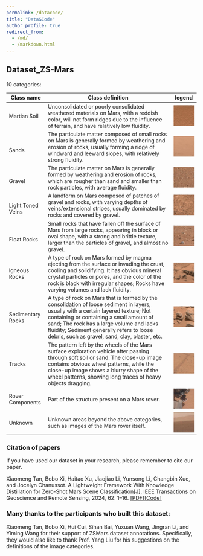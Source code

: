 ```yaml
---
permalink: /datacode/
title: "Data&Code"
author_profile: true
redirect_from: 
  - /md/
  - /markdown.html
---
```


## Dataset_ZS-Mars

 10 categories:

| Class name                 | Class definition                                                     | legend                                                         |
| ------------------------ | ------------------------------------------------------------ | ------------------------------------------------------------ |
| Martian Soil | Unconsolidated or poorly consolidated weathered materials on Mars, with a reddish color, will not form ridges due to the influence of terrain, and have relatively low fluidity. | <img src="..\images\pic\class1.png" alt="image-1" style="zoom:50%;" /> |
| <br />Sands      | The particulate matter composed of small rocks on Mars is generally formed by weathering and erosion of rocks, usually forming a ridge of windward and leeward slopes, with relatively strong fluidity. | <img src="..\images\pic\class2.png" alt="image-2" style="zoom:50%;" /> |
| <br />Gravel     | The particulate matter on Mars is generally formed by weathering and erosion of rocks, which are rougher than sand and smaller than rock particles, with average fluidity. | <img src="..\images\pic\class3.png" alt="image-3" style="zoom:50%;" /> |
| <br />Light Toned Veins    | A landform on Mars composed of patches of gravel and rocks, with varying depths of veins/extensional stripes, usually dominated by rocks and covered by gravel.| <img src="..\images\pic\class4.png" alt="image-4" style="zoom:50%;" /> |
| <br />Float Rocks      | Small rocks that have fallen off the surface of Mars from large rocks, appearing in block or oval shape, with a strong and brittle texture, larger than the particles of gravel, and almost no gravel.| <img src="..\images\pic\class5.png" alt="image-5" style="zoom:50%;" /> |
| Igneous Rocks       | A type of rock on Mars formed by magma ejecting from the surface or invading the crust, cooling and solidifying. It has obvious mineral crystal particles or pores, and the color of the rock is black with irregular shapes; Rocks have varying volumes and lack fluidity.                                      | <img src="..\images\pic\class6.png" alt="image-6" style="zoom:50%;" /> |
| Sedimentary Rocks          | A type of rock on Mars that is formed by the consolidation of loose sediment in layers, usually with a certain layered texture; Not containing or containing a small amount of sand; The rock has a large volume and lacks fluidity; Sediment generally refers to loose debris, such as gravel, sand, clay, plaster, etc.                             | <img src="..\images\pic\class7.png" alt="image-7" style="zoom:50%;" /> |
| Tracks       | The pattern left by the wheels of the Mars surface exploration vehicle after passing through soft soil or sand. The close-up image contains obvious wheel patterns, while the close-up image shows a blurry shape of the wheel patterns, showing long traces of heavy objects dragging.                                        | <img src="..\images\pic\class8.png" alt="image-8" style="zoom:50%;" /> |
| Rover Components       | Part of the structure present on a Mars rover.                                        | <img src="..\images\pic\class9.png" alt="image-9" style="zoom:50%;" /> |
| Unknown          | Unknown areas beyond the above categories, such as images of the Mars rover itself.                 | <img src="..\images\pic\class10.png" alt="image-10" style="zoom:50%;" /> |


### Citation of papers

If you have used our dataset in your research, please remember to cite our paper.

Xiaomeng Tan, Bobo Xi, Haitao Xu, Jiaojiao Li, Yunsong Li, Changbin Xue, and Jocelyn Chanussot. A Lightweight Framework With Knowledge Distillation for Zero-Shot Mars Scene Classification[J]. IEEE Transactions on Geoscience and Remote Sensing, 2024, 62: 1–16. [[PDF]](https://ieeexplore.ieee.org/document/10699382)[[Code]](https://github.com/XM-Tan/KDMSC)

<!-- #### 论文亮点

​	我们提出了一种基于协变量域偏移的逐步域自适应分割网络。具体来说，为了缓解不同传感器采集数据时产生的协变量域偏移，我们设计了一个色彩空间映射统一模块。另外，使用了一个多统计量联合评估模块来捕捉子场景的不同统计特征，用于筛选目标域中高置信度的数据，并通过二次域适应进一步提高分割性能。

```
@ARTICLE{10699382,
  author={Tan, Xiaomeng and Xi, Bobo and Xu, Haitao and Li, Jiaojiao and Li, Yunsong and Xue, Changbin and Chanussot, Jocelyn},
  journal={IEEE Transactions on Geoscience and Remote Sensing}, 
  title={A Lightweight Framework With Knowledge Distillation for Zero-Shot Mars Scene Classification}, 
  year={2024},
  volume={62},
  number={},
  pages={1-16},
  keywords={Mars;Visualization;Semantics;Feature extraction;Scene classification;Image recognition;Microwave integrated circuits;Accuracy;Transformers;Data models;Knowledge distillation (KD);lightweight model;Mars scene classification (MSC);zero-shot learning (ZSL)},
  doi={10.1109/TGRS.2024.3470526}}
``` -->

### Many thanks to the participants who built this dataset:

Xiaomeng Tan, Bobo Xi, Hui Cui, Sihan Bai, Yuxuan Wang, Jingran Li, and Yiming Wang for their support of ZSMars dataset annotations. Specifically, they would also like to thank Prof. Yang Liu for his suggestions on the definitions of the image categories.

<!-- #### 构建数据集成员

席博博

博士生：檀晓萌

硕士生：王一鸣

本科生：崔慧、白思涵、王雨轩、李竟冉 -->


<!-- ## Avaiable code -->

